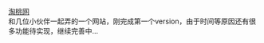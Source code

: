 <a href="http://www.taotaool.com" target="_blank">淘桃网</a><br/>
和几位小伙伴一起弄的一个网站，刚完成第一个version，由于时间等原因还有很多功能待实现，继续完善中...
